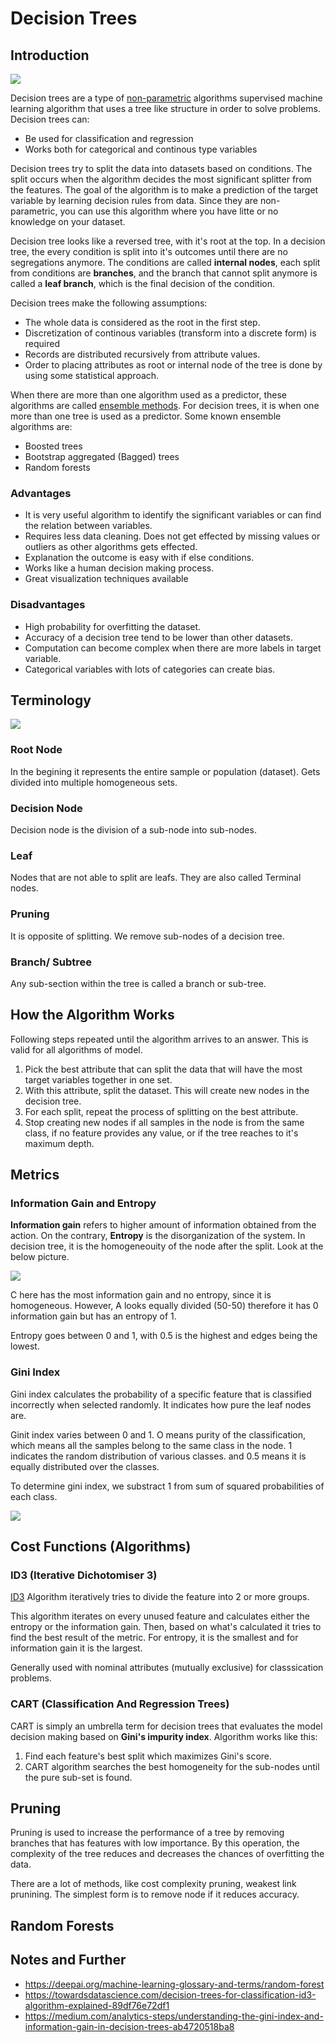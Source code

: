 # Decision Trees

## Introduction

![](decision-tree.jpg)

Decision trees are a type of [non-parametric](https://deepai.org/machine-learning-glossary-and-terms/non-parametric-model) algorithms supervised machine learning algorithm that uses a tree like structure in order to solve problems. Decision trees can:

- Be used for classification and regression
- Works both for categorical and continous type variables

Decision trees try to split the data into datasets based on conditions. The split occurs when the algorithm decides the most significant splitter from the features. The goal of the algorithm is to make a prediction of the target variable by learning decision rules from data. Since they are non-parametric, you can use this algorithm where you have litte or no knowledge on your dataset.

Decision tree looks like a reversed tree, with it's root at the top. In a decision tree, the every condition is split into it's outcomes until there are no segregations anymore. The conditions are called **internal nodes**, each split from conditions are **branches**, and the branch that cannot split anymore is called a **leaf branch**, which is the final decision of the condition.

Decision trees make the following assumptions:

- The whole data is considered as the root in the first step.
- Discretization of continous variables (transform into a discrete form) is required
- Records are distributed recursively from attribute values.
- Order to placing attributes as root or internal node of the tree is done by using some statistical approach.

When there are more than one algorithm used as a predictor, these algorithms are called [ensemble methods](https://en.wikipedia.org/wiki/Ensemble_learning). For decision trees, it is when one more than one tree is used as a predictor. Some known ensemble algorithms are:

- Boosted trees
- Bootstrap aggregated (Bagged) trees
- Random forests

### Advantages

- It is very useful algorithm to identify the significant variables or can find the relation between variables.
- Requires less data cleaning. Does not get effected by missing values or outliers as other algorithms gets effected.
- Explanation the outcome is easy with if else conditions.
- Works like a human decision making process.
- Great visualization techniques available

### Disadvantages

- High probability for overfitting the dataset.
- Accuracy of a decision tree tend to be lower than other datasets.
- Computation can become complex when there are more labels in target variable.
- Categorical variables with lots of categories can create bias.

## Terminology

![](terminology.png)

### Root Node

In the begining it represents the entire sample or population (dataset). Gets divided into multiple homogeneous sets.

### Decision Node

Decision node is the division of a sub-node into sub-nodes.

### Leaf

Nodes that are not able to split are leafs. They are also called Terminal nodes.

### Pruning

It is opposite of splitting. We remove sub-nodes of a decision tree.

### Branch/ Subtree

Any sub-section within the tree is called a branch or sub-tree.

## How the Algorithm Works

Following steps repeated until the algorithm arrives to an answer. This is valid for all algorithms of model.

1. Pick the best attribute that can split the data that will have the most target variables together in one set.
2. With this attribute, split the dataset. This will create new nodes in the decision tree.
3. For each split, repeat the process of splitting on the best attribute.
4. Stop creating new nodes if all samples in the node is from the same class, if no feature provides any value, or if the tree reaches to it's maximum depth.

## Metrics

### Information Gain and Entropy

**Information gain** refers to higher amount of information obtained from the action. On the contrary, **Entropy** is the disorganization of the system. In decision tree, it is the homogeneouity of the node after the split. Look at the below picture.

![](ig.png)

C here has the most information gain and no entropy, since it is homogeneous. However, A looks equally divided (50-50) therefore it has 0 information gain but has an entropy of 1.

Entropy goes between 0 and 1, with 0.5 is the highest and edges being the lowest.

### Gini Index

Gini index calculates the probability of a specific feature that is classified incorrectly when selected randomly. It indicates how pure the leaf nodes are.

Ginit index varies between 0 and 1. O means purity of the classification, which means all the samples belong to the same class in the node. 1 indicates the random distribution of various classes. and 0.5 means it is equally distributed over the classes.

To determine gini index, we substract 1 from sum of squared probabilities of each class.

![](gini-formula.jpg)

## Cost Functions (Algorithms)

### ID3 (Iterative Dichotomiser 3)

[ID3](https://en.wikipedia.org/wiki/ID3_algorithm) Algorithm iteratively tries to divide the feature into 2 or more groups.

This algorithm iterates on every unused feature and calculates either the entropy or the information gain. Then, based on what's calculated it tries to find the best result of the metric. For entropy, it is the smallest and for information gain it is the largest.

Generally used with nominal attributes (mutually exclusive) for classsication problems.

<!-- ### C4.5 -->

### CART (Classification And Regression Trees)

CART is simply an umbrella term for decision trees that evaluates the model decision making based on **Gini's impurity index**. Algorithm works like this:

1. Find each feature's best split which maximizes Gini's score.
2. CART algorithm searches the best homogeneity for the sub-nodes until the pure sub-set is found.

## Pruning

Pruning is used to increase the performance of a tree by removing branches that has features with low importance. By this operation, the complexity of the tree reduces and decreases the chances of overfitting the data.

There are a lot of methods, like  cost complexity pruning, weakest link prunining. The simplest form is to remove node if it reduces accuracy.

## Random Forests

## Notes and Further 

- https://deepai.org/machine-learning-glossary-and-terms/random-forest
- https://towardsdatascience.com/decision-trees-for-classification-id3-algorithm-explained-89df76e72df1
- https://medium.com/analytics-steps/understanding-the-gini-index-and-information-gain-in-decision-trees-ab4720518ba8
